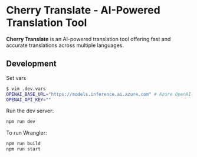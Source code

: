 # Cherry Translate - AI-Powered Translation Tool

**Cherry Translate** is an AI-powered translation tool offering fast and accurate translations across multiple languages.

## Development

Set vars

```sh
$ vim .dev.vars
OPENAI_BASE_URL="https://models.inference.ai.azure.com" # Azure OpenAI Base URL
OPENAI_API_KEY=""
```

Run the dev server:

```sh
npm run dev
```

To run Wrangler:

```sh
npm run build
npm run start
```
